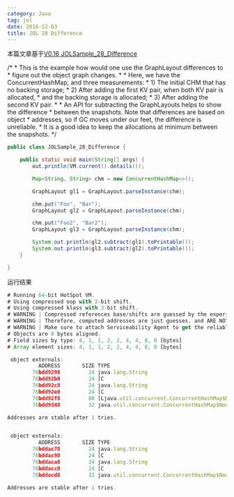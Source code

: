 ```yaml
---
category: Java
tag: jol
date: 2016-12-03
title: JOL 28 Difference
---
```


本篇文章基于[V0.16 JOLSample_28_Difference](https://github.com/openjdk/jol/blob/0.16/jol-samples/src/main/java/org/openjdk/jol/samples/JOLSample_28_Difference.java)

  /*
     * This is the example how would one use the GraphLayout differences to
     * figure out the object graph changes.
     *
     * Here, we have the ConcurrentHashMap, and three measurements:
     *   1) The initial CHM that has no backing storage;
     *   2) After adding the first KV pair, when both KV pair is allocated,
     *      and the backing storage is allocated;
     *   3) After adding the second KV pair.
     *
     * An API for subtracting the GraphLayouts helps to show the difference
     * between the snapshots. Note that differences are based on object
     * addresses, so if GC moves under our feet, the difference is unreliable.
     * It is a good idea to keep the allocations at minimum between the snapshots.
     */

```java
public class JOLSample_28_Difference {

    public static void main(String[] args) {
        out.println(VM.current().details());

        Map<String, String> chm = new ConcurrentHashMap<>();

        GraphLayout gl1 = GraphLayout.parseInstance(chm);

        chm.put("Foo", "Bar");
        GraphLayout gl2 = GraphLayout.parseInstance(chm);

        chm.put("Foo2", "Bar2");
        GraphLayout gl3 = GraphLayout.parseInstance(chm);

        System.out.println(gl2.subtract(gl1).toPrintable());
        System.out.println(gl3.subtract(gl2).toPrintable());
    }

}
```

运行结果
```js
# Running 64-bit HotSpot VM.
# Using compressed oop with 3-bit shift.
# Using compressed klass with 3-bit shift.
# WARNING | Compressed references base/shifts are guessed by the experiment!
# WARNING | Therefore, computed addresses are just guesses, and ARE NOT RELIABLE.
# WARNING | Make sure to attach Serviceability Agent to get the reliable addresses.
# Objects are 8 bytes aligned.
# Field sizes by type: 4, 1, 1, 2, 2, 4, 4, 8, 8 [bytes]
# Array element sizes: 4, 1, 1, 2, 2, 4, 4, 8, 8 [bytes]

 object externals:
          ADDRESS       SIZE TYPE                                           PATH                           VALUE
        76bdd9298         24 java.lang.String                               .table[7].key                  (object)
        76bdd92b0         24 [C                                             .table[7].key.value            [F, o, o]
        76bdd92c8         24 java.lang.String                               .table[7].val                  (object)
        76bdd92e0         24 [C                                             .table[7].val.value            [B, a, r]
        76bdd92f8         80 [Ljava.util.concurrent.ConcurrentHashMap$Node; .table                         [null, null, null, null, null, null, null, (object), null, null, null, null, null, (object), null, null]
        76bdd9348         32 java.util.concurrent.ConcurrentHashMap$Node    .table[7]                      (object)

Addresses are stable after 1 tries.


 object externals:
          ADDRESS       SIZE TYPE                                        PATH                           VALUE
        76bddac78         24 java.lang.String                            .table[13].key                 (object)
        76bddac90         24 [C                                          .table[13].key.value           [F, o, o, 2]
        76bddaca8         24 java.lang.String                            .table[13].val                 (object)
        76bddacc0         24 [C                                          .table[13].val.value           [B, a, r, 2]
        76bddacd8         32 java.util.concurrent.ConcurrentHashMap$Node .table[13]                     (object)

Addresses are stable after 1 tries.
```